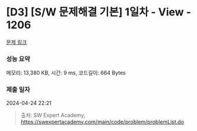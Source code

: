 # [D3] [S/W 문제해결 기본] 1일차 - View - 1206 

[문제 링크](https://swexpertacademy.com/main/code/problem/problemDetail.do?contestProbId=AV134DPqAA8CFAYh) 

### 성능 요약

메모리: 13,380 KB, 시간: 9 ms, 코드길이: 664 Bytes

### 제출 일자

2024-04-24 22:21



> 출처: SW Expert Academy, https://swexpertacademy.com/main/code/problem/problemList.do